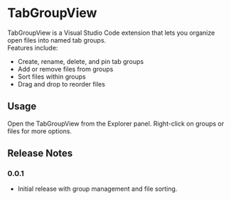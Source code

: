 # TabGroupView

TabGroupView is a Visual Studio Code extension that lets you organize open files into named tab groups.  
Features include:
- Create, rename, delete, and pin tab groups
- Add or remove files from groups
- Sort files within groups
- Drag and drop to reorder files

## Usage

Open the TabGroupView from the Explorer panel. Right-click on groups or files for more options.

## Release Notes

### 0.0.1

- Initial release with group management and file sorting.
